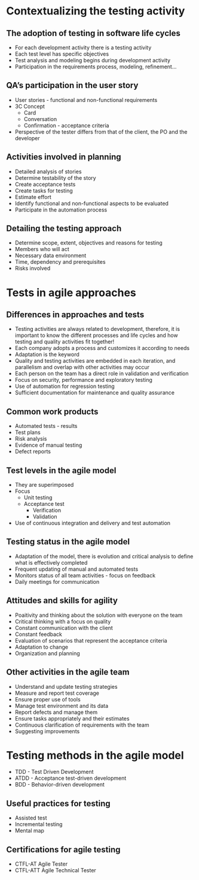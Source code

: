 # Contextualizing the testing activity
## The adoption of testing in software life cycles

- For each development activity there is a testing activity
- Each test level has specific objectives
- Test analysis and modeling begins during development activity
- Participation in the requirements process, modeling, refinement...

## QA’s participation in the user story

- User stories - functional and non-functional requirements
- 3C Concept
  - Card
  - Conversation
  - Confirmation - acceptance criteria
- Perspective of the tester differs from that of the client, the PO and the developer

## Activities involved in planning

- Detailed analysis of stories
- Determine testability of the story
- Create acceptance tests
- Create tasks for testing
- Estimate effort
- Identify functional and non-functional aspects to be evaluated
- Participate in the automation process

## Detailing the testing approach

- Determine scope, extent, objectives and reasons for testing
- Members who will act
- Necessary data environment
- Time, dependency and prerequisites
- Risks involved

# Tests in agile approaches
## Differences in approaches and tests

- Testing activities are always related to development, therefore, it is important to know the different processes and life cycles and how testing and quality activities fit together!
- Each company adopts a process and customizes it according to needs
- Adaptation is the keyword
- Quality and testing activities are embedded in each iteration, and parallelism and overlap with other activities may occur
- Each person on the team has a direct role in validation and verification
- Focus on security, performance and exploratory testing
- Use of automation for regression testing
- Sufficient documentation for maintenance and quality assurance

## Common work products

- Automated tests - results
- Test plans
- Risk analysis
- Evidence of manual testing
- Defect reports

## Test levels in the agile model

- They are superimposed
- Focus
  - Unit testing
  - Acceptance test
    - Verification
    - Validation
- Use of continuous integration and delivery and test automation

## Testing status in the agile model

- Adaptation of the model, there is evolution and critical analysis to define what is effectively completed
- Frequent updating of manual and automated tests
- Monitors status of all team activities - focus on feedback
- Daily meetings for communication

## Attitudes and skills for agility

- Poaitivity and thinking about the solution with everyone on the team
- Critical thinking with a focus on quality
- Constant communication with the client
- Constant feedback
- Evaluation of scenarios that represent the acceptance criteria
- Adaptation to change
- Organization and planning

## Other activities in the agile team

- Understand and update testing strategies
- Measure and report test coverage
- Ensure proper use of tools
- Manage test environment and its data
- Report defects and manage them
- Ensure tasks appropriately and their estimates
- Continuous clarification of requirements with the team
- Suggesting improvements

# Testing methods in the agile model

- TDD - Test Driven Development
- ATDD - Acceptance test-driven development
- BDD - Behavior-driven development

## Useful practices for testing

- Assisted test
- Incremental testing
- Mental map

## Certifications for agile testing

- CTFL-AT Agile Tester
- CTFL-ATT Agile Technical Tester